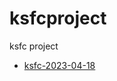 # ksfcproject
ksfc project

- [ksfc-2023-04-18](https://grtlinux-urban-fiesta-r4p4rxxpvjwfxvgx-8000.preview.app.github.dev/docs#/)





